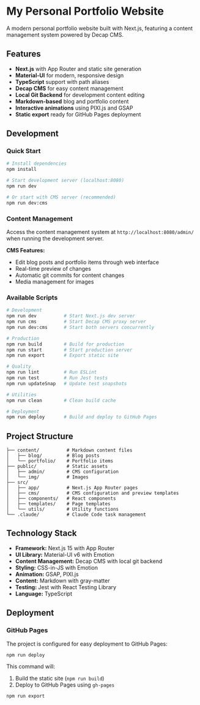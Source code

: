 # My Personal Portfolio Website

A modern personal portfolio website built with Next.js, featuring a content management system powered by Decap CMS.

## Features

- **Next.js** with App Router and static site generation
- **Material-UI** for modern, responsive design
- **TypeScript** support with path aliases
- **Decap CMS** for easy content management
- **Local Git Backend** for development content editing
- **Markdown-based** blog and portfolio content
- **Interactive animations** using PIXI.js and GSAP
- **Static export** ready for GitHub Pages deployment

## Development

### Quick Start

```bash
# Install dependencies
npm install

# Start development server (localhost:8080)
npm run dev

# Or start with CMS server (recommended)
npm run dev:cms
```

### Content Management

Access the content management system at `http://localhost:8080/admin/` when running the development server.

**CMS Features:**

- Edit blog posts and portfolio items through web interface
- Real-time preview of changes
- Automatic git commits for content changes
- Media management for images

### Available Scripts

```bash
# Development
npm run dev          # Start Next.js dev server
npm run cms          # Start Decap CMS proxy server
npm run dev:cms      # Start both servers concurrently

# Production
npm run build        # Build for production
npm run start        # Start production server
npm run export       # Export static site

# Quality
npm run lint         # Run ESLint
npm run test         # Run Jest tests
npm run updateSnap   # Update test snapshots

# Utilities
npm run clean        # Clean build cache

# Deployment
npm run deploy       # Build and deploy to GitHub Pages
```

## Project Structure

```shell
├── content/          # Markdown content files
│   ├── blog/         # Blog posts
│   └── portfolio/    # Portfolio items
├── public/           # Static assets
│   ├── admin/        # CMS configuration
│   └── img/          # Images
├── src/
│   ├── app/          # Next.js App Router pages
│   ├── cms/          # CMS configuration and preview templates
│   ├── components/   # React components
│   ├── templates/    # Page templates
│   └── utils/        # Utility functions
└── .claude/          # Claude Code task management
```

## Technology Stack

- **Framework:** Next.js 15 with App Router
- **UI Library:** Material-UI v6 with Emotion
- **Content Management:** Decap CMS with local git backend
- **Styling:** CSS-in-JS with Emotion
- **Animation:** GSAP, PIXI.js
- **Content:** Markdown with gray-matter
- **Testing:** Jest with React Testing Library
- **Language:** TypeScript

## Deployment

### GitHub Pages

The project is configured for easy deployment to GitHub Pages:

```bash
npm run deploy
```

This command will:

1. Build the static site (`npm run build`)
2. Deploy to GitHub Pages using `gh-pages`


```bash
npm run export
```
